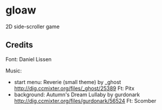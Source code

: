 # gloaw

2D side-scroller game

## Credits
Font: Daniel Lissen

Music:
- start menu: Reverie (small theme) by _ghost 
http://dig.ccmixter.org/files/_ghost/25389 Ft: Pitx
- background: Autumn's Dream Lullaby by gurdonark 
http://dig.ccmixter.org/files/gurdonark/56524 Ft: Scomber

